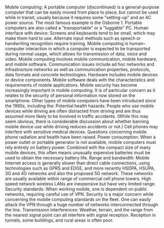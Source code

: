 Mobile computing: A portable computer (discontinued) is a general-purpose computer that can be easily moved from place to place, but cannot be used while in transit, usually because it requires some "setting-up" and an AC power source. The most famous example is the Osborne 1. Portable computers are also called a "transportable" or a "luggable" PC. Human interface with device: Screens and keyboards tend to be small, which may make them hard to use. Alternate input methods such as speech or handwriting recognition require training. Mobile computing is human–computer interaction in which a computer is expected to be transported during normal usage, which allows for transmission of data, voice and video. Mobile computing involves mobile communication, mobile hardware, and mobile software. Communication issues include ad hoc networks and infrastructure networks as well as communication properties, protocols, data formats and concrete technologies. Hardware includes mobile devices or device components. Mobile software deals with the characteristics and requirements of mobile applications. Mobile security has become increasingly important in mobile computing. It is of particular concern as it relates to the security of personal information now stored on the smartphone. Other types of mobile computers have been introduced since the 1990s, including the: Potential health hazards: People who use mobile devices while driving are often distracted from driving and are thus assumed more likely to be involved in traffic accidents. (While this may seem obvious, there is considerable discussion about whether banning mobile device use while driving reduces accidents or not.) Cell phones may interfere with sensitive medical devices. Questions concerning mobile phone radiation and health have been raised. Power consumption: When a power outlet or portable generator is not available, mobile computers must rely entirely on battery power. Combined with the compact size of many mobile devices, this often means unusually expensive batteries must be used to obtain the necessary battery life. Range and bandwidth: Mobile Internet access is generally slower than direct cable connections, using technologies such as GPRS and EDGE, and more recently HSDPA, HSUPA, 3G and 4G networks and also the proposed 5G network. These networks are usually available within range of commercial cell phone towers. High speed network wireless LANs are inexpensive but have very limited range. Security standards: When working mobile, one is dependent on public networks, requiring careful use of VPN. Security is a major concern while concerning the mobile computing standards on the fleet. One can easily attack the VPN through a huge number of networks interconnected through the line. Transmission interferences: Weather, terrain, and the range from the nearest signal point can all interfere with signal reception. Reception in tunnels, some buildings, and rural areas is often poor.
